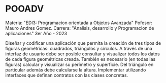# POOADV
Materia: "EDI3: Programacion orientada a Objetos Avanzada"
Pofesor: Mauro Andres Gomez.
Carrera: "Analisis, desarrollo y Programacion de aplicaciones"
3er Año - 2023

Diseñar y codificar una aplicación que permita la creación de tres tipos de figuras geométricas: cuadrados, triángulos y círculos.
A través de una interfaz de usuario debe ser posible consultar y visualizar todos los datos de cada figura geométricas creada.
También es necesario (en todas las figuras) calcular y visualizar su perímetro y superficie. 
Del triángulo en particular además debe calcularse la altura.
Implementar utilizando interfaces que definan contratos con las clases concretas.
